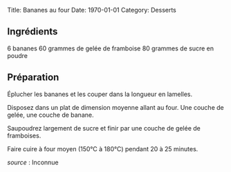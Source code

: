 Title: Bananes au four
Date: 1970-01-01
Category: Desserts

## Ingrédients

6 bananes
60 grammes de gelée de framboise
80 grammes de sucre en poudre

## Préparation

Éplucher les bananes et les couper dans la longueur en lamelles.

Disposez dans un plat de dimension moyenne allant au four. Une couche de gelée,
une couche de banane.

Saupoudrez largement de sucre et finir par une couche de gelée de framboises.

Faire cuire à four moyen (150°C à 180°C) pendant 20 à 25 minutes.

*source* : Inconnue

